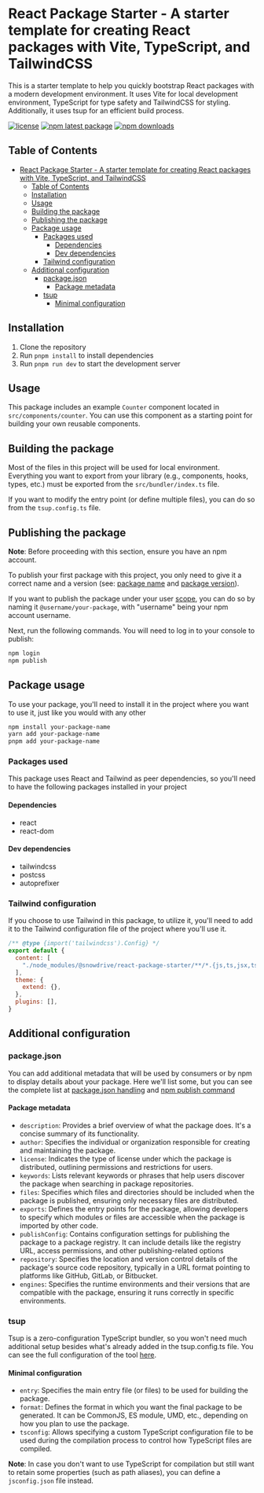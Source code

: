 # React Package Starter - A starter template for creating React packages with Vite, TypeScript, and TailwindCSS

This is a starter template to help you quickly bootstrap React packages with a modern development environment. It uses Vite for local development environment, TypeScript for type safety and TailwindCSS for styling. Additionally, it uses tsup for an efficient build process.

[![license](https://img.shields.io/github/license/luc-mo/firebase-handler?color=blue)](https://github.com/luc-mo/react-package-starter/blob/HEAD/LICENSE)
[![npm latest package](https://img.shields.io/npm/v/@snowdrive/react-package-starter/latest?color=blue)](https://www.npmjs.com/package/@snowdrive/react-package-starter)
[![npm downloads](https://img.shields.io/npm/dm/@snowdrive/react-package-starter)](https://www.npmjs.com/package/@snowdrive/react-package-starter)

## Table of Contents
- [React Package Starter - A starter template for creating React packages with Vite, TypeScript, and TailwindCSS](#react-package-starter---a-starter-template-for-creating-react-packages-with-vite-typescript-and-tailwindcss)
  - [Table of Contents](#table-of-contents)
  - [Installation](#installation)
  - [Usage](#usage)
  - [Building the package](#building-the-package)
  - [Publishing the package](#publishing-the-package)
  - [Package usage](#package-usage)
    - [Packages used](#packages-used)
      - [Dependencies](#dependencies)
      - [Dev dependencies](#dev-dependencies)
    - [Tailwind configuration](#tailwind-configuration)
  - [Additional configuration](#additional-configuration)
    - [package.json](#packagejson)
      - [Package metadata](#package-metadata)
    - [tsup](#tsup)
      - [Minimal configuration](#minimal-configuration)

## Installation

1. Clone the repository
2. Run `pnpm install` to install dependencies
3. Run `pnpm run dev` to start the development server

## Usage

This package includes an example `Counter` component located in `src/components/counter`. You can use this component as a starting point for building your own reusable components.

## Building the package

Most of the files in this project will be used for local environment. Everything you want to export from your library (e.g., components, hooks, types, etc.) must be exported from the `src/bundler/index.ts` file.

If you want to modify the entry point (or define multiple files), you can do so from the `tsup.config.ts` file.

## Publishing the package

**Note**: Before proceeding with this section, ensure you have an npm account.

To publish your first package with this project, you only need to give it a correct name and a version (see: [package name](https://docs.npmjs.com/cli/v10/configuring-npm/package-json#name) and [package version](https://docs.npmjs.com/cli/v10/configuring-npm/package-json#version)).

If you want to publish the package under your user [scope](https://docs.npmjs.com/cli/v10/using-npm/scope), you can do so by naming it `@username/your-package`, with "username" being your npm account username.

Next, run the following commands. You will need to log in to your console to publish:

```bash
npm login
npm publish
```

## Package usage

To use your package, you'll need to install it in the project where you want to use it, just like you would with any other

```bash
npm install your-package-name
yarn add your-package-name
pnpm add your-package-name
```

### Packages used

This package uses React and Tailwind as peer dependencies, so you'll need to have the following packages installed in your project

#### Dependencies
- react
- react-dom

#### Dev dependencies
- tailwindcss
- postcss
- autoprefixer

### Tailwind configuration

If you choose to use Tailwind in this package, to utilize it, you'll need to add it to the Tailwind configuration file of the project where you'll use it.

```js
/** @type {import('tailwindcss').Config} */
export default {
  content: [
    "./node_modules/@snowdrive/react-package-starter/**/*.{js,ts,jsx,tsx}"
  ],
  theme: {
    extend: {},
  },
  plugins: [],
}
```

## Additional configuration

### package.json

You can add additional metadata that will be used by consumers or by npm to display details about your package. Here we'll list some, but you can see the complete list at [package.json handling](https://docs.npmjs.com/cli/v10/configuring-npm/package-json) and [npm publish command](https://docs.npmjs.com/cli/v10/commands/npm-publish)

#### Package metadata
- `description`: Provides a brief overview of what the package does. It's a concise summary of its functionality.
- `author`: Specifies the individual or organization responsible for creating and maintaining the package.
- `license`: Indicates the type of license under which the package is distributed, outlining permissions and restrictions for users.
- `keywords`: Lists relevant keywords or phrases that help users discover the package when searching in package repositories.
- `files`: Specifies which files and directories should be included when the package is published, ensuring only necessary files are distributed.
- `exports`: Defines the entry points for the package, allowing developers to specify which modules or files are accessible when the package is imported by other code.
- `publishConfig`: Contains configuration settings for publishing the package to a package registry. It can include details like the registry URL, access permissions, and other publishing-related options
- `repository`: Specifies the location and version control details of the package's source code repository, typically in a URL format pointing to platforms like GitHub, GitLab, or Bitbucket.
- `engines`: Specifies the runtime environments and their versions that are compatible with the package, ensuring it runs correctly in specific environments.

### tsup

Tsup is a zero-configuration TypeScript bundler, so you won't need much additional setup besides what's already added in the tsup.config.ts file. You can see the full configuration of the tool [here](https://tsup.egoist.dev/#using-custom-configuration).

#### Minimal configuration
- `entry`: Specifies the main entry file (or files) to be used for building the package.
- `format`: Defines the format in which you want the final package to be generated. It can be CommonJS, ES module, UMD, etc., depending on how you plan to use the package.
- `tsconfig`: Allows specifying a custom TypeScript configuration file to be used during the compilation process to control how TypeScript files are compiled.

**Note**: In case you don't want to use TypeScript for compilation but still want to retain some properties (such as path aliases), you can define a `jsconfig.json` file instead.

